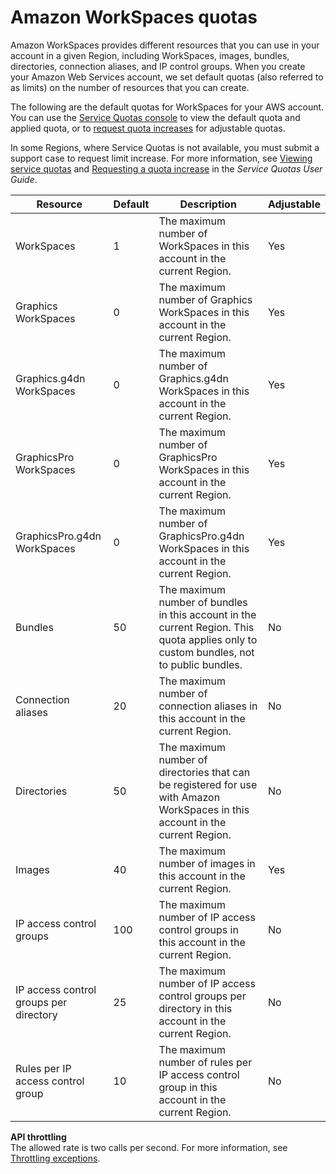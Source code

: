 # Amazon WorkSpaces quotas<a name="workspaces-limits"></a>

Amazon WorkSpaces provides different resources that you can use in your account in a given Region, including WorkSpaces, images, bundles, directories, connection aliases, and IP control groups\. When you create your Amazon Web Services account, we set default quotas \(also referred to as limits\) on the number of resources that you can create\.

The following are the default quotas for WorkSpaces for your AWS account\. You can use the [Service Quotas console](https://console.aws.amazon.com/servicequotas/home/) to view the default quota and applied quota, or to [request quota increases](https://console.aws.amazon.com/servicequotas/home/services/workspaces/quotas) for adjustable quotas\. 

In some Regions, where Service Quotas is not available, you must submit a support case to request limit increase\. For more information, see [Viewing service quotas](https://docs.aws.amazon.com/servicequotas/latest/userguide/gs-request-quota.html) and [Requesting a quota increase](https://docs.aws.amazon.com/servicequotas/latest/userguide/request-quota-increase.html) in the *Service Quotas User Guide*\.


| Resource | Default | Description | Adjustable | 
| --- | --- | --- | --- | 
| WorkSpaces | 1 | The maximum number of WorkSpaces in this account in the current Region\. | Yes | 
| Graphics WorkSpaces | 0 | The maximum number of Graphics WorkSpaces in this account in the current Region\. | Yes | 
| Graphics\.g4dn WorkSpaces | 0 | The maximum number of Graphics\.g4dn WorkSpaces in this account in the current Region\.  | Yes | 
| GraphicsPro WorkSpaces | 0 | The maximum number of GraphicsPro WorkSpaces in this account in the current Region\. | Yes | 
| GraphicsPro\.g4dn WorkSpaces | 0 | The maximum number of GraphicsPro\.g4dn WorkSpaces in this account in the current Region\.  | Yes | 
| Bundles | 50 | The maximum number of bundles in this account in the current Region\. This quota applies only to custom bundles, not to public bundles\. | No | 
| Connection aliases | 20 | The maximum number of connection aliases in this account in the current Region\. | No | 
| Directories | 50 | The maximum number of directories that can be registered for use with Amazon WorkSpaces in this account in the current Region\. | No | 
| Images | 40 | The maximum number of images in this account in the current Region\. | Yes | 
| IP access control groups | 100 | The maximum number of IP access control groups in this account in the current Region\. | No | 
| IP access control groups per directory | 25 | The maximum number of IP access control groups per directory in this account in the current Region\. | No | 
| Rules per IP access control group | 10 | The maximum number of rules per IP access control group in this account in the current Region\. | No | 

**API throttling**  
The allowed rate is two calls per second\. For more information, see [Throttling exceptions](amazon-workspaces-troubleshooting.md#throttled-api-calls)\.